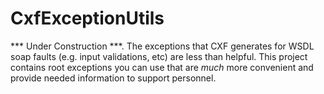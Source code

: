 # CxfExceptionUtils
*** Under Construction ***.  The exceptions that CXF generates for WSDL soap faults (e.g. input validations, etc) are less than helpful.  This project contains root exceptions you can use that are *much* more convenient and provide needed information to support personnel.

